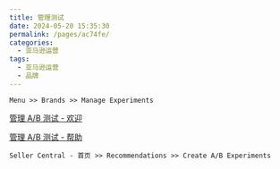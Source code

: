 ```yaml
---
title: 管理测试
date: 2024-05-20 15:35:30
permalink: /pages/ac74fe/
categories: 
  - 亚马逊运营
tags: 
  - 亚马逊运营
  - 品牌
---
```


`Menu >> Brands >> Manage Experiments`

[管理 A/B 测试 - 欢迎](https://sellercentral.amazon.com/experiments/splash)

[管理 A/B 测试 - 帮助](https://sellercentral.amazon.com/help/hub/reference/VP453K5XRBJS7Y9)

`Seller Central - 首页 >> Recommendations >> Create A/B Experiments`

